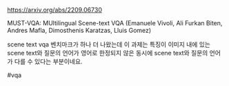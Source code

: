 https://arxiv.org/abs/2209.06730

MUST-VQA: MUltilingual Scene-text VQA (Emanuele Vivoli, Ali Furkan Biten, Andres Mafla, Dimosthenis Karatzas, Lluis Gomez)

scene text vqa 벤치마크가 하나 더 나왔는데 이 과제는 특징이 이미지 내에 있는 scene text와 질문의 언어가 영어로 한정되지 않은 동시에 scene text와 질문의 언어가 다를 수 있다는 부분이네요.

#vqa
